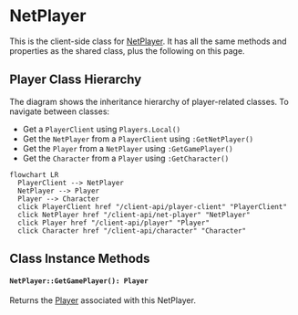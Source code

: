 # NetPlayer

This is the client-side class for [NetPlayer](/shared-api/netplayer). It has all the same methods and properties as the shared class, plus the following on this page.

## Player Class Hierarchy

The diagram shows the inheritance hierarchy of player-related classes. To navigate between classes:
- Get a `PlayerClient` using `Players.Local()`
- Get the `NetPlayer` from a `PlayerClient` using `:GetNetPlayer()`
- Get the `Player` from a `NetPlayer` using `:GetGamePlayer()`
- Get the `Character` from a `Player` using `:GetCharacter()`


```mermaid
flowchart LR
  PlayerClient --> NetPlayer
  NetPlayer --> Player
  Player --> Character
  click PlayerClient href "/client-api/player-client" "PlayerClient"
  click NetPlayer href "/client-api/net-player" "NetPlayer"
  click Player href "/client-api/player" "Player"
  click Character href "/client-api/character" "Character"
```

## Class Instance Methods

#### `NetPlayer::GetGamePlayer(): Player`

Returns the [Player](/client-api/player) associated with this NetPlayer.
